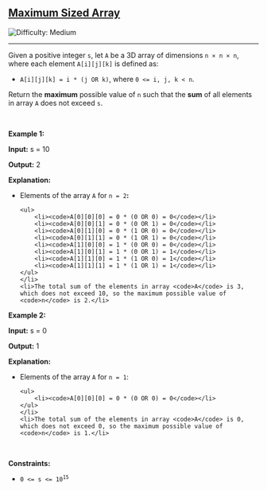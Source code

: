 <h2><a href="https://leetcode.com/problems/maximum-sized-array">Maximum Sized Array</a></h2> <img src='https://img.shields.io/badge/Difficulty-Medium-orange' alt='Difficulty: Medium' /><hr><p>Given a positive integer <code>s</code>, let <code>A</code> be a 3D array of dimensions<!-- notionvc: f8069282-c5f5-4da1-91b8-fa0c1c168ea1 --> <code>n &times; n &times; n</code>, where each element <code>A[i][j][k]</code> is defined as:</p>

<ul>
	<li><code>A[i][j][k] = i * (j OR k)</code>, where <code>0 &lt;= i, j, k &lt; n</code>.</li>
</ul>

<p>Return the <strong>maximum</strong> possible value of <code>n</code> such that the <strong>sum</strong> of all elements in array <code>A</code> does not exceed <code>s</code>.</p>

<p>&nbsp;</p>
<p><strong class="example">Example 1:</strong></p>

<div class="example-block">
<p><strong>Input:</strong> <span class="example-io">s = 10</span></p>

<p><strong>Output:</strong> <span class="example-io">2</span></p>

<p><strong>Explanation:</strong></p>

<ul>
	<li>Elements of the array <code>A</code> for <code>n = 2</code><strong>:</strong>

	<ul>
		<li><code>A[0][0][0] = 0 * (0 OR 0) = 0</code></li>
		<li><code>A[0][0][1] = 0 * (0 OR 1) = 0</code></li>
		<li><code>A[0][1][0] = 0 * (1 OR 0) = 0</code></li>
		<li><code>A[0][1][1] = 0 * (1 OR 1) = 0</code></li>
		<li><code>A[1][0][0] = 1 * (0 OR 0) = 0</code></li>
		<li><code>A[1][0][1] = 1 * (0 OR 1) = 1</code></li>
		<li><code>A[1][1][0] = 1 * (1 OR 0) = 1</code></li>
		<li><code>A[1][1][1] = 1 * (1 OR 1) = 1</code></li>
	</ul>
	</li>
	<li>The total sum of the elements in array <code>A</code> is 3, which does not exceed 10, so the maximum possible value of <code>n</code> is 2.</li>
</ul>
</div>

<p><strong class="example">Example 2:</strong></p>

<div class="example-block">
<p><strong>Input:</strong> <span class="example-io">s = 0</span></p>

<p><strong>Output:</strong> <span class="example-io">1</span></p>

<p><strong>Explanation:</strong></p>

<ul>
	<li>Elements of the array <code>A</code> for <code>n = 1</code>:

	<ul>
		<li><code>A[0][0][0] = 0 * (0 OR 0) = 0</code></li>
	</ul>
	</li>
	<li>The total sum of the elements in array <code>A</code> is 0, which does not exceed 0, so the maximum possible value of <code>n</code> is 1.</li>
</ul>
</div>

<p>&nbsp;</p>
<p><strong>Constraints:</strong></p>

<ul>
	<li><code>0 &lt;= s &lt;= 10<sup>15</sup></code></li>
</ul>
